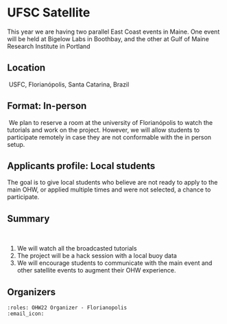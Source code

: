 # UFSC Satellite

This year we are having two parallel East Coast events in Maine.
One event will be held at Bigelow Labs in Boothbay, and the other at Gulf of Maine Research Institute in Portland
​
## Location
​
USFC, Florianópolis, Santa Catarina, Brazil
​
## Format: In-person
​
We plan to reserve a room at the university of Florianópolis to watch the tutorials and work on the project. 
However, we will allow students to participate remotely in case they are not conformable with the in person setup.

## Applicants profile: Local students

The goal is to give local students who believe are not ready to apply to the main OHW, or applied multiple times and were not selected, a chance to participate.

## Summary
​
1. We will watch all the broadcasted tutorials
2. The project will be a hack session with a local buoy data
2. We will encourage students to communicate with the main event and other satellite events to augment their OHW experience.

## Organizers

```{ohw-team}
:roles: OHW22 Organizer - Florianopolis
:email_icon:
```
